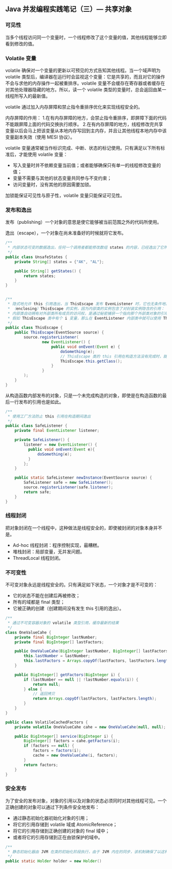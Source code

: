 ## Java 并发编程实践笔记（三）— 共享对象

### 可见性

当多个线程访问同一个变量时，一个线程修改了这个变量的值，其他线程能够立即看到修改的值。



### Volatile 变量

volatile 确保对一个变量的更新以可预见的方式告知其他线程。当一个域声明为 volatile 类型后，编译器在运行时会监视这个变量：它是共享的，而且对它的操作不会与求他的内存操作一起被重排序。volatile 变量不会缓存在寄存器或者缓存在对其他处理器隐藏的地方。所以，读一个 volatile 类型的变量时，总会返回由某一线程所写入的最新值。

volatile 通过加入内存屏障和禁止指令重排序优化来实现线程安全的。

内存屏障的作用：
1.在有内存屏障的地方，会禁止指令重排序，即屏障下面的代码不能跟屏障上面的代码交换执行顺序。
2.在有内存屏障的地方，线程修改完共享变量以后会马上把该变量从本地内存写回到主内存，并且让其他线程本地内存中该变量副本失效（使用 MESI 协议）。

volatile 变量通常被当作标识完成、中断、状态的标记使用。只有满足以下所有标准后，才能使用 volatile 变量：

- 写入变量时并不依赖变量当前值；或者能够确保只有单一的线程修改变量的值；
- 变量不需要与其他的状态变量共同参与不变约束；
- 访问变量时，没有其他的原因需要加锁。

加锁能保证可见性与原子性，volatile 变量只能保证可见性。



### 发布和逸出

发布（publishing）一个对象的意思是使它能够被当前范围之外的代码所使用。

逸出（escape），一个对象在尚未准备好的时候就将它发布。

~~~java
/**
 * 内部状态可变的数据逸出，任何一个调用者都能修改数组 states 的内容，已经逸出了它所属的范围
 */
public class UnsafeStates {
    private String[] states = {"AK", "AL"};

    public String[] getStates() {
        return states;
    }
}


/**
 * 隐式地允许 this 引用逸出，当 ThisEscape 发布 EvenListener 时，它也无条件地发布了封装
 * （enclosing）ThisEscape 的实例，因为内部类的实例包含了对封装实例隐含的引用：
 * 内部类自动拥有对外部类所有成员的访问权，是通过秘密捕获一个指向那个外部类对象的引用实现的。
 * 假如 ThisEscape 类中有个 i 变量，那么在 EventListener 内部类中就可以使用 ThisEscape.this.i 来访问外部类的变量 i。
 */
public class ThisEscape {
    public ThisEscape(EventSource source) {
        source.registerListener(
                new EventListener() {
                    public void onEvent(Event e) {
                        doSomething(e);
                        // ThisEscape 类的 this 引用在构造方法没有完成时，就可以被别的方法使用
                        ThisEscape.this.getClass();
                    }
                }
        );
    }
}
~~~

从构造函数内部发布的对象，只是一个未完成构造的对象，即使是在构造函数的最后一行发布的引用也是如此。

~~~java
/**
 * 使用工厂方法防止 this 引用在构造期间逸出
 */
public class SafeListener {
    private final EventListener listener;

    private SafeListener() {
        listener = new EventListener() {
          public void onEvent(Event e){
              doSomething(e);
          }
        };
    }

    public static SafeListener newInstance(EventSource source) {
        SafeListener safe = new SafeListener();
        source.registerListener(safe.listener);
        return safe;
    }
}
~~~



### 线程封闭

把对象封闭在一个线程中，这种做法是线程安全的，即使被封闭的对象本身并不是。

- Ad-hoc 线程封闭：程序控制实现，最糟糕。
- 堆栈封闭：局部变量，无并发问题。
- ThreadLocal 线程封闭。



### 不可变性

不可变对象永远是线程安全的。只有满足如下状态，一个对象才是不可变的：

- 它的状态不能在创建后再被修改；
- 所有的域都是 final 类型；
- 它被正确的创建（创建期间没有发生 this 引用的逸出）。

~~~java
/**
 * 通过不可变容器对象的 volatile 类型引用，缓存最新的结果
 */
class OneValueCahe {
    private final BigInteger lastNumber;
    private final BigInteger[] lastFactors;

    public OneValueCahe(BigInteger lastNumber, BigInteger[] lastFactors) {
        this.lastNumber = lastNumber;
        this.lastFactors = Arrays.copyOf(lastFactors, lastFactors.length);
    }

    public BigInteger[] getFactors(BigInteger i) {
        if (lastNumber == null || !lastNumber.equals(i)) {
            return null;
        } else {
            // 返回拷贝
            return Arrays.copyOf(lastFactors, lastFactors.length);
        }
    }
}

public class VolatileCachedFactors {
    private volatile OneValueCahe cahe = new OneValueCahe(null, null);

    public BigInteger[] service(BigInteger i) {
        BigInteger[] factors = cahe.getFactors(i);
        if (factors == null) {
            factors = factors(i);
            cache = new OneValueCahe(i, factors);
        }
        return factors;
    }
}
~~~



### 安全发布

为了安全的发布对象，对象的引用以及对象的状态必须同时对其他线程可见。一个正确创建的对象可以通过下列条件安全地发布：

- 通过静态初始化器初始化对象的引用；
- 将它的引用存储到 volatile 域或 AtomicReference；
- 将它的引用存储到正确创建的对象的 final 域中；
- 或者将它的引用存储到正在由锁保护的域中。

~~~java
/**
 * 静态初始化器由 JVM 在类的初始化阶段执行，由于 JVM 内在的同步，该机制确保了以这种方式初始化对象可以被安全地发布
 */
public static Holder holder = new Holder()
~~~